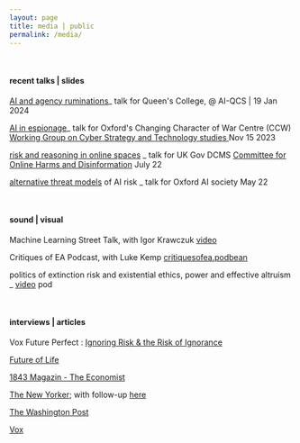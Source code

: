 ```yaml
---
layout: page
title: media | public
permalink: /media/
---
```


&nbsp;

#### recent talks | slides 

[AI and agency ruminations](/assets/agency_ai_queens_18_01_2024.pdf)_ talk for Queen's College, @ AI-QCS | 19 Jan 2024

[AI in espionage](/assets/cyber_seminar_ai_espionage_cremer_sharing.pdf)_ talk for Oxford's Changing Character of War Centre (CCW) [Working Group on Cyber Strategy and Technology studies ](https://www.ccw.ox.ac.uk/cyber-strategy-working-group) Nov 15 2023 

[risk and reasoning in online spaces](/assets/DCMS_online_harms_talk_cremer_July_2022.pdf) _ talk for UK Gov DCMS [Committee for Online Harms and Disinformation](https://committees.parliament.uk/work/232/online-harms-and-disinformation/) July 22

[alternative threat models](/assets/ox_ai_soc_cremer_may_5_22.pdf) of AI risk _ talk for Oxford AI society May 22

&nbsp;

#### sound | visual

Machine Learning Street Talk, with Igor Krawczuk [video](https://t.co/jTZrPVLbjV)

Critiques of EA Podcast, with Luke Kemp [critiquesofea.podbean](https://critiquesofea.podbean.com/e/democratizing-risk-and-ea-with-carla-zoe-cremer-and-luke-kemp/)

politics of extinction risk and existential ethics, power and effective altruism _ [video](https://youtu.be/vL1LmW_FJkI) pod

&nbsp;

#### interviews | articles 

Vox Future Perfect : [Ignoring Risk & the Risk of Ignorance](https://www.vox.com/future-perfect/23569519/effective-altrusim-sam-bankman-fried-will-macaskill-ea-risk-decentralization-philanthropy)

[Future of Life](https://futureoflife.org/person/carla-zoe-cremer/)
 
[1843 Magazin - The Economist](https://www.economist.com/1843/2022/11/15/the-good-delusion-has-effective-altruism-broken-bad)

[The New Yorker](https://www.newyorker.com/magazine/2022/08/15/the-reluctant-prophet-of-effective-altruism); with follow-up [here](https://www.newyorker.com/news/annals-of-inquiry/sam-bankman-fried-effective-altruism-and-the-question-of-complicity)

[The Washington Post](https://www.washingtonpost.com/technology/2022/11/17/effective-altruism-sam-bankman-fried-ftx-crypto/)
  
[Vox](https://www.vox.com/future-perfect/23298870/effective-altruism-longtermism-will-macaskill-future)
